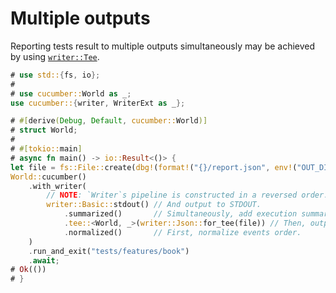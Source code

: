 Multiple outputs
================

Reporting tests result to multiple outputs simultaneously may be achieved by using [`writer::Tee`].

```rust
# use std::{fs, io};
# 
# use cucumber::World as _;
use cucumber::{writer, WriterExt as _};

# #[derive(Debug, Default, cucumber::World)]
# struct World;
#
# #[tokio::main]
# async fn main() -> io::Result<()> {
let file = fs::File::create(dbg!(format!("{}/report.json", env!("OUT_DIR"))))?;
World::cucumber()
    .with_writer(
        // NOTE: `Writer`s pipeline is constructed in a reversed order.
        writer::Basic::stdout() // And output to STDOUT.
            .summarized()       // Simultaneously, add execution summary.
            .tee::<World, _>(writer::Json::for_tee(file)) // Then, output to JSON file.
            .normalized()       // First, normalize events order.
    )
    .run_and_exit("tests/features/book")
    .await;
# Ok(())
# }
```




[`writer::Tee`]: https://docs.rs/cucumber/*/cucumber/writer/struct.Tee.html
